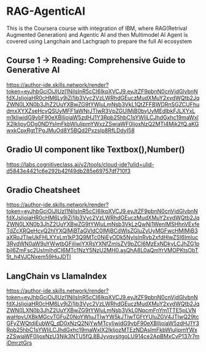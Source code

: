 # RAG-AgenticAI
This is the Coursera course with integration of IBM, where RAG(Retrival Augmented Generation) and Agentic AI and then Multimodel AI Agent is covered using Langchain and Lachgraph to prepare the full AI ecosystem

## Course 1 -> Reading: Comprehensive Guide to Generative AI
https://author-ide.skills.network/render?token=eyJhbGciOiJIUzI1NiIsInR5cCI6IkpXVCJ9.eyJtZF9pbnN0cnVjdGlvbnNfdXJsIjoiaHR0cHM6Ly9jZi1jb3Vyc2VzLWRhdGEuczMudXMuY2xvdWQtb2JqZWN0LXN0b3JhZ2UuYXBwZG9tYWluLmNsb3VkL1QtZFFBWDRnSGZCUFhudmxXYXZseHcvQSUyMFF1aWNrJTIwR3VpZGUlMjB0byUyMEdlbkFJLXYxLm1kIiwidG9vbF90eXBlIjoiaW5zdHJ1Y3Rpb25hbC1sYWIiLCJhdGxhc19maWxlX2lkIjoyODg0NDYsImFkbWluIjpmYWxzZSwiaWF0IjoxNzQ2MTI4Mjk2fQ.aKGwxkCpxRgtTPgJMuOd8Y5BQd2Pxzslp8RfLDdyI58


## Gradio UI component like Textbox(),Number()
https://labs.cognitiveclass.ai/v2/tools/cloud-ide?ulid=ulid-d5843e4421c6e292b42f49db285e69757df710f3

## Gradio Cheatsheet
https://author-ide.skills.network/render?token=eyJhbGciOiJIUzI1NiIsInR5cCI6IkpXVCJ9.eyJtZF9pbnN0cnVjdGlvbnNfdXJsIjoiaHR0cHM6Ly9jZi1jb3Vyc2VzLWRhdGEuczMudXMuY2xvdWQtb2JqZWN0LXN0b3JhZ2UuYXBwZG9tYWluLmNsb3VkLzQwNi1WenlMSHhnVExfeTdZcXRQeHcvQ2hlYXQlMjBTaGVldC0lMjBCdWlsZGluZyUyMGFwcHMlMjB3aXRoJTIwUkFHLXYxLm1kP3Q9MTc0NjEyODk5NyIsInRvb2xfdHlwZSI6Imluc3RydWN0aW9uYWwtbGFiIiwiYXRsYXNfZmlsZV9pZCI6MzExNDkyLCJhZG1pbiI6ZmFsc2UsImlhdCI6MTc1NzY5NzU2MH0.asQhA8L0aQmYrVMOPKtsObT5t_h4VJCNxem59HuJDTI


## LangChain vs LlamaIndex
https://author-ide.skills.network/render?token=eyJhbGciOiJIUzI1NiIsInR5cCI6IkpXVCJ9.eyJtZF9pbnN0cnVjdGlvbnNfdXJsIjoiaHR0cHM6Ly9jZi1jb3Vyc2VzLWRhdGEuczMudXMuY2xvdWQtb2JqZWN0LXN0b3JhZ2UuYXBwZG9tYWluLmNsb3VkL0NpcmFnYm1TTE5pLVNwaHpyUXBkMGcvTGFuZ0NoYWluJTIwYW5kJTIwTGFtYUluZGV4JTIwQ29tcGFyZWQtdjEubWQ_dD0xNzQ2NjYwMTcyIiwidG9vbF90eXBlIjoiaW5zdHJ1Y3Rpb25hbC1sYWIiLCJhdGxhc19maWxlX2lkIjozMTEzNDAsImFkbWluIjpmYWxzZSwiaWF0IjoxNzU3Njk3NTU5fQ.8BJyvqvsitgoLU914ce2ApBMxCvP137r7miDmrztGrs

